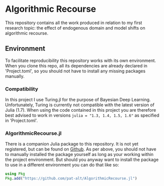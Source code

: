 # Algorithmic Recourse

This repository contains all the work produced in relation to my first research topic: the effect of endogenous domain and model shifts on algorithmic recourse.

## Environment

To facilitate reproducibility this repository works with its own environment. When you clone this repo, all its dependencies are already declared in 'Project.toml', so you should not have to install any missing packages manually. 

### Compatibility

In this project I use Turing.jl for the purpose of Bayesian Deep Learning. Unfortunately, Turing is currently not compatible with the latest version of Julia (1.7).  When using the code contained in this project you are therefore best advised to work in versions `julia = "1.3, 1.4, 1.5, 1.6"` as specified in 'Project.toml'.

### AlgorithmicRecourse.jl

There is a companion Julia package to this repository. It is not yet registered, but can be found on [Github](https://github.com/pat-alt/AlgorithmicRecourse.jl). As per above, you should not have to manually installed the package yourself as long as your working within the project environment. But should you anyway want to install the package to use in a different environment you can do that like so:

```julia
using Pkg
Pkg.add("https://github.com/pat-alt/AlgorithmicRecourse.jl")
```
